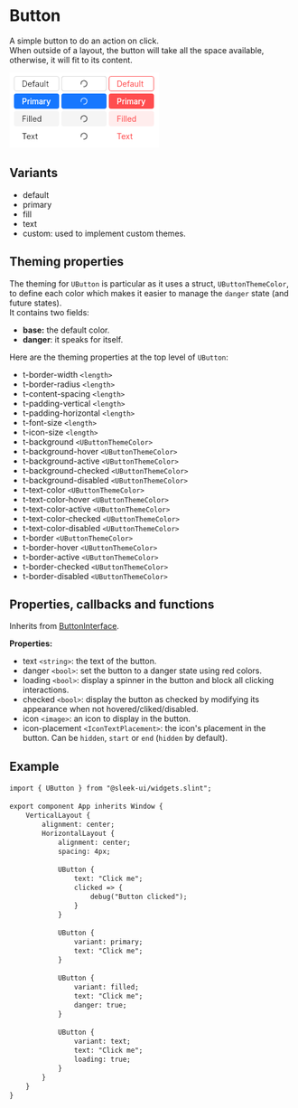 # Button
A simple button to do an action on click.  
When outside of a layout, the button will take all the space available, otherwise, it will fit to its content.  

![buttons presentation](images/button.png)

## Variants
- default
- primary
- fill
- text
- custom: used to implement custom themes.

## Theming properties
The theming for `UButton` is particular as it uses a struct, `UButtonThemeColor`, to define each color which makes it easier to manage the `danger` state (and future states).  
It contains two fields:
- **base:** the default color.
- **danger**: it speaks for itself.

Here are the theming properties at the top level of `UButton`:
- t-border-width `<length>`
- t-border-radius `<length>`
- t-content-spacing `<length>`
- t-padding-vertical `<length>`
- t-padding-horizontal `<length>`
- t-font-size `<length>`
- t-icon-size `<length>`
- t-background `<UButtonThemeColor>`
- t-background-hover `<UButtonThemeColor>`
- t-background-active `<UButtonThemeColor>`
- t-background-checked `<UButtonThemeColor>`
- t-background-disabled `<UButtonThemeColor>`
- t-text-color `<UButtonThemeColor>`
- t-text-color-hover `<UButtonThemeColor>`
- t-text-color-active `<UButtonThemeColor>`
- t-text-color-checked `<UButtonThemeColor>`
- t-text-color-disabled `<UButtonThemeColor>`
- t-border `<UButtonThemeColor>`
- t-border-hover `<UButtonThemeColor>`
- t-border-active `<UButtonThemeColor>`
- t-border-checked `<UButtonThemeColor>`
- t-border-disabled `<UButtonThemeColor>`

## Properties, callbacks and functions
Inherits from [ButtonInterface](./button-interface.md).  

**Properties:**
- text `<string>`: the text of the button.
- danger `<bool>`: set the button to a danger state using red colors.
- loading `<bool>`: display a spinner in the button and block all clicking interactions.
- checked `<bool>`: display the button as checked by modifying its appearance when not hovered/cliked/disabled.
- icon `<image>`: an icon to display in the button.
- icon-placement `<IconTextPlacement>`: the icon's placement in the button. Can be `hidden`, `start` or `end` (`hidden` by default).

## Example
```slint
import { UButton } from "@sleek-ui/widgets.slint";

export component App inherits Window {
	VerticalLayout {
		alignment: center;
		HorizontalLayout {
			alignment: center;
			spacing: 4px;

			UButton {
				text: "Click me";
				clicked => {
					debug("Button clicked");
				}
			}

			UButton {
				variant: primary;
				text: "Click me";
			}

			UButton {
				variant: filled;
				text: "Click me";
				danger: true;
			}

			UButton {
				variant: text;
				text: "Click me";
				loading: true;
			}
		}
	}
}
```